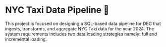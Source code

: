 # NYC Taxi Data Pipeline 🚕
This project is focused on designing a SQL-based data pipeline for DEC that ingests, transforms, and aggregate NYC Taxi data for the year 2024.
The system requirements includes two data loading strategies namely: full and incremental loading.
